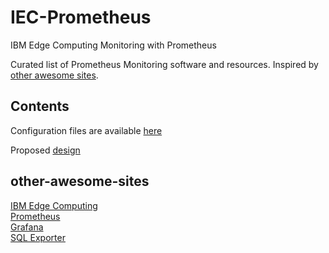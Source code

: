 # IEC-Prometheus
IBM Edge Computing Monitoring with Prometheus


Curated list of Prometheus Monitoring software and resources.
Inspired by [other awesome sites](#other-awesome-sites).

## Contents

Configuration files are available [here](config/)

Proposed [design](config/IEC-Prometheus.png)

## other-awesome-sites
[IBM Edge Computing](https://www.ibm.com/cloud/edge-computing)
<br>
[Prometheus](https://prometheus.io/)
<br>
[Grafana](https://grafana.com/oss/grafana/)
<br>
[SQL Exporter](https://github.com/free/sql_exporter)
<br>
